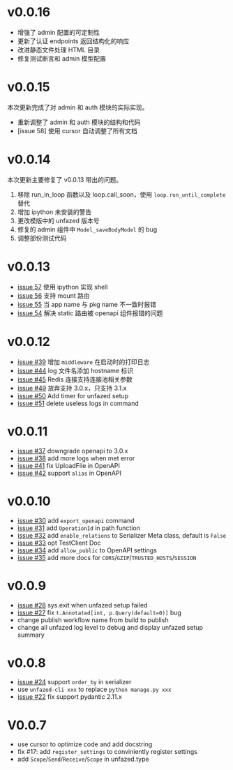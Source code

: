 v0.0.16
======

- 增强了 admin 配置的可定制性
- 更新了认证 endpoints 返回结构化的响应
- 改进静态文件处理 HTML 目录
- 修复测试断言和 admin 模型配置


v0.0.15
======

本次更新完成了对 admin 和 auth 模块的实际实现。

- 重新调整了 admin 和 auth 模块的结构和代码
- [issue 58] 使用 cursor 自动调整了所有文档

v0.0.14
======

本次更新主要修复了 v0.0.13 带出的问题。

1. 移除 run_in_loop 函数以及 loop.call_soon，使用 `loop.run_until_complete` 替代
2. 增加 ipython 未安装的警告
3. 更改模版中的 unfazed 版本号
4. 修复的 admin 组件中 `Model_saveBodyModel` 的 bug
5. 调整部份测试代码



v0.0.13
======
- [issue 57](https://github.com/unfazed-eco/unfazed/issues/57) 使用 ipython 实现 shell
- [issue 56](https://github.com/unfazed-eco/unfazed/issues/56) 支持 mount 路由
- [issue 55](https://github.com/unfazed-eco/unfazed/issues/55) 当 app name 与 pkg name 不一致时报错
- [issue 54](https://github.com/unfazed-eco/unfazed/issues/54) 解决 static 路由被 openapi 组件报错的问题


v0.0.12
======

- [issue #39](https://github.com/unfazed-eco/unfazed/issues/39) 增加 `middleware` 在启动时的打印日志
- [issue #44](https://github.com/unfazed-eco/unfazed/issues/44) log 文件名添加 hostname 标识
- [issue #45](https://github.com/unfazed-eco/unfazed/issues/45)  Redis 连接支持连接池相关参数
- [issue #49](https://github.com/unfazed-eco/unfazed/issues/49) 放弃支持 3.0.x，只支持 3.1.x
- [issue #50](https://github.com/unfazed-eco/unfazed/issues/50) Add timer for unfazed setup
- [issue #51](https://github.com/unfazed-eco/unfazed/issues/51) delete useless logs in command

v0.0.11
======

- [issue #37](https://github.com/unfazed-eco/unfazed/issues/37) downgrade openapi to 3.0.x
- [issue #38](https://github.com/unfazed-eco/unfazed/issues/38) add more logs when met error
- [issue #41](https://github.com/unfazed-eco/unfazed/issues/41) fix UploadFile in OpenAPI
- [issue #42](https://github.com/unfazed-eco/unfazed/issues/42) support `alias` in OpenAPI


v0.0.10
======

- [issue #30](https://github.com/unfazed-eco/unfazed/issues/30) add `export_openapi` command
- [issue #31](https://github.com/unfazed-eco/unfazed/issues/31) add `OperationId` in path function
- [issue #32](https://github.com/unfazed-eco/unfazed/issues/32) add `enable_relations` to Serializer Meta class, default is `False`
- [issue #33](https://github.com/unfazed-eco/unfazed/issues/33) opt  TestClient Doc
- [issue #34](https://github.com/unfazed-eco/unfazed/issues/34) add `allow_public` to OpenAPI settings
- [issue #35](https://github.com/unfazed-eco/unfazed/issues/35) add more docs for `CORS`/`GZIP`/`TRUSTED_HOSTS`/`SESSION`

v0.0.9
======

- [issue #28](https://github.com/unfazed-eco/unfazed/issues/28) sys.exit when unfazed setup failed
- [issue #27](https://github.com/unfazed-eco/unfazed/issues/27) fix `t.Annotated[int, p.Query(default=0)]` bug
- change publish workflow name from build to publish
- change all unfazed log level to debug and display unfazed setup summary

v0.0.8
======

- [issue #24](https://github.com/unfazed-eco/unfazed/issues/24) support `order_by` in serializer
- use `unfazed-cli xxx` to replace `python manage.py xxx`
- [issue #22](https://github.com/unfazed-eco/unfazed/issues/22) fix support pydantic 2.11.x


V0.0.7
======

- use cursor to optimize code and add docstring
- fix #17: add `register_settings` to conviniently register settings
- add `Scope`/`Send`/`Receive`/`Scope` in unfazed.type
